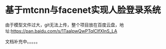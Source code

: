 
# 基于mtcnn与facenet实现人脸登录系统


由于模型文件过大，git无法上传，整个项目放在百度云盘，地址:https://pan.baidu.com/s/1TaalpwQwPTqlCIfXInS_LA


文档补充中。。。。。




